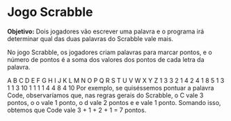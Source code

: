 # Jogo Scrabble

**Objetivo:** Dois jogadores vão escrever uma palavra e o programa irá determinar qual das duas palavras do Scrabble vale mais.

No jogo Scrabble, os jogadores criam palavras para marcar pontos, e o número de pontos é a soma dos valores dos pontos de cada letra da palavra.

A	B	C	D	E	F	G	H	I	J	K	L	M	N	O	P	Q	R	S	T	U	V	W	X	Y	Z
1	3	3	2	1	4	2	4	1	8	5	1	3	1	1	3	10	1	1	1	1	4	4	8	4	10
Por exemplo, se quiséssemos pontuar a palavra Code, observaríamos que, nas regras gerais do Scrabble, o C vale 3 pontos, o o vale 1 ponto, o d vale 2 pontos e e vale 1 ponto. Somando isso, obtemos que Code vale 3 + 1 + 2 + 1 = 7 pontos.


